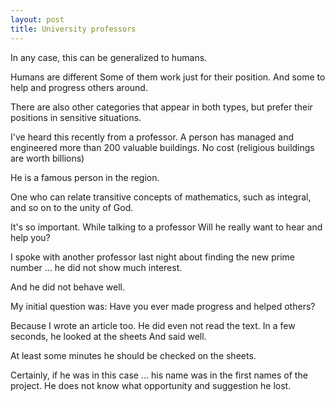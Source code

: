 ```yaml
---
layout: post
title: University professors
---
```



In any case, this can be generalized to humans.

Humans are different
Some of them work just for their position.
And some to help and progress others around.

There are also other categories that appear in both types,
but prefer their positions in sensitive situations.

I've heard this recently from a professor.
A person has managed and engineered more than 200 valuable buildings.
No cost (religious buildings are worth billions)

He is a famous person in the region.

One who can relate transitive concepts of mathematics, such as integral, and so on to the unity of God.

It's so important.
While talking to a professor
Will he really want to hear and help you?


I spoke with another professor last night about finding the new prime number ... he did not show much interest.

And he did not behave well.

My initial question was: Have you ever made progress and helped others?

Because I wrote an article too.
He did even not read the text.
In a few seconds, he looked at the sheets
And said well.

At least some minutes he should be checked on the sheets.

Certainly, if he was in this case ... his name was in the first names of the project.
He does not know what opportunity and suggestion he lost.
